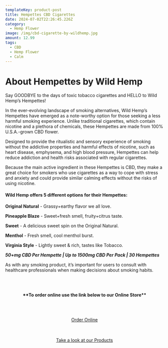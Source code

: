 ```yaml
---
templateKey: product-post
title: Hempettes CBD Cigarettes
date: 2024-07-02T22:26:45.226Z
category:
  - Hemp Flower
image: /img/cbd-cigarette-by-wildhemp.jpg
amount: 12.99
tags:
  - CBD
  - Hemp Flower
  - Calm
---
```

# **About Hempettes by Wild Hemp**

Say GOODBYE to the days of toxic tobacco cigarettes and HELLO to Wild Hemp’s Hempettes!

In the ever-evolving landscape of smoking alternatives, Wild Hemp’s Hempettes have emerged as a note-worthy option for those seeking a less harmful smoking experience. Unlike traditional cigarettes, which contain nicotine and a plethora of chemicals, these Hempettes are made from 100% U.S.A.-grown CBD flower.

Designed to provide the ritualistic and sensory experience of smoking without the addictive properties and harmful effects of nicotine, such as heart disease, emphysema, and high blood pressure, Hempettes can help reduce addiction and health risks associated with regular cigarettes.

Because the main active ingredient in these Hempettes is CBD, they make a great choice for smokers who use cigarettes as a way to cope with stress and anxiety and could provide similar calming effects without the risks of using nicotine.

#### **Wild Hemp offers 5 different options for their Hempettes:**

**Original Natural** - Grassy+earthy flavor we all love.

**Pineapple Blaze** - Sweet+fresh smell, fruity+citrus taste.

**Sweet** - A delicious sweet spin on the Original Natural.

**Menthol** - Fresh smell, cool menthol burst.

**Virginia Style** - Lightly sweet & rich, tastes like Tobacco.

***50+mg CBD Per Hempette | Up to 1500mg CBD Per Pack | 30 Hempettes***

As with any smoking product, it’s important for users to consult with healthcare professionals when making decisions about smoking habits.

<br><br>

<Center>

**\*\*To order online use the link below to our Online Store\*\***

<br><br>

<Center><a class="link-view-more-products" target="_blank" href="https://capitalcbd.shop/product/hempettes-cbd-cigarettes/">Order Online</a></

<br><br><br>

<Center><a class="link-view-more-products" target="_blank" href="https://capitalamericanshaman.com/products">Take a look at our Products</a></Center>

<br><br>